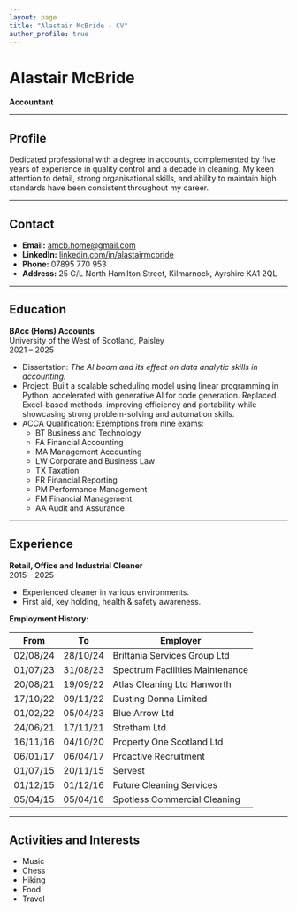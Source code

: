 ```yaml
---
layout: page
title: "Alastair McBride - CV"
author_profile: true
---
```


# Alastair McBride

**Accountant**

---

## Profile

Dedicated professional with a degree in accounts, complemented by five years of experience in quality control and a decade in cleaning. My keen attention to detail, strong organisational skills, and ability to maintain high standards have been consistent throughout my career.

---

## Contact

- **Email:** [amcb.home@gmail.com](mailto:amcb.home@gmail.com)
- **LinkedIn:** [linkedin.com/in/alastairmcbride](https://www.linkedin.com/in/alastairmcbride/)
- **Phone:** 07895 770 953
- **Address:** 25 G/L North Hamilton Street, Kilmarnock, Ayrshire KA1 2QL

---

## Education

**BAcc (Hons) Accounts**  
University of the West of Scotland, Paisley  
2021 – 2025

- Dissertation: *The AI boom and its effect on data analytic skills in accounting.*
- Project: Built a scalable scheduling model using linear programming in Python, accelerated with generative AI for code generation. Replaced Excel-based methods, improving efficiency and portability while showcasing strong problem-solving and automation skills.
- ACCA Qualification: Exemptions from nine exams:
  - BT Business and Technology
  - FA Financial Accounting
  - MA Management Accounting
  - LW Corporate and Business Law
  - TX Taxation
  - FR Financial Reporting
  - PM Performance Management
  - FM Financial Management
  - AA Audit and Assurance

---

## Experience

**Retail, Office and Industrial Cleaner**  
2015 – 2025

- Experienced cleaner in various environments.
- First aid, key holding, health & safety awareness.

**Employment History:**

| From        | To          | Employer                           |
|-------------|-------------|------------------------------------|
| 02/08/24    | 28/10/24    | Brittania Services Group Ltd      |
| 01/07/23    | 31/08/23    | Spectrum Facilities Maintenance   |
| 20/08/21    | 19/09/22    | Atlas Cleaning Ltd Hanworth       |
| 17/10/22    | 09/11/22    | Dusting Donna Limited             |
| 01/02/22    | 05/04/23    | Blue Arrow Ltd                    |
| 24/06/21    | 17/11/21    | Stretham Ltd                      |
| 16/11/16    | 04/10/20    | Property One Scotland Ltd         |
| 06/01/17    | 06/04/17    | Proactive Recruitment             |
| 01/07/15    | 20/11/15    | Servest                            |
| 01/12/15    | 01/12/16    | Future Cleaning Services          |
| 05/04/15    | 05/04/16    | Spotless Commercial Cleaning      |

---

## Activities and Interests

- Music
- Chess
- Hiking
- Food
- Travel
